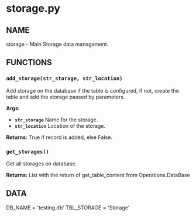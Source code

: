 # storage.py

## NAME
storage - Main Storage data management.

## FUNCTIONS

### `add_storage(str_storage, str_location)`
Add storage on the database if the table is configured, if not, create the table and add the
storage passed by parameters.

**Args:**

 * **`str_storage`**  Name for the storage.
 * **`str_location`**  Location of the storage.

**Returns:** True if record is added, else False.


### `get_storages()`
Get all storages on database.

**Returns:** List with the return of get_table_content from Operations.DataBase

## DATA
DB_NAME = 'testing.db'
TBL_STORAGE = 'Storage'
